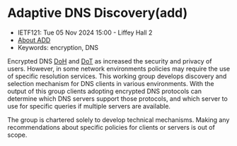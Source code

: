 # Adaptive DNS Discovery(add)
* <IETFschedule>IETF121: Tue 05 Nov 2024 15:00 - Liffey Hall 2</IETFschedule>
* [About ADD](https://datatracker.ietf.org/group/add/about/)
* Keywords: encryption, DNS

Encrypted DNS [DoH](https://datatracker.ietf.org/doc/rfc8484/) and [DoT](https://datatracker.ietf.org/doc/rfc7858/) as increased the security and privacy of users. However, in some network environments policies may require the use of specific resolution services. This working group develops discovery and selection mechanism for DNS clients in various environments. With the output of this group clients adopting encrypted DNS protocols can determine which DNS servers support those protocols, and which server to use for specific
queries if multiple servers are available. 
 
The group is chartered solely to develop technical mechanisms. Making any recommendations about specific policies for clients or servers is out of scope.